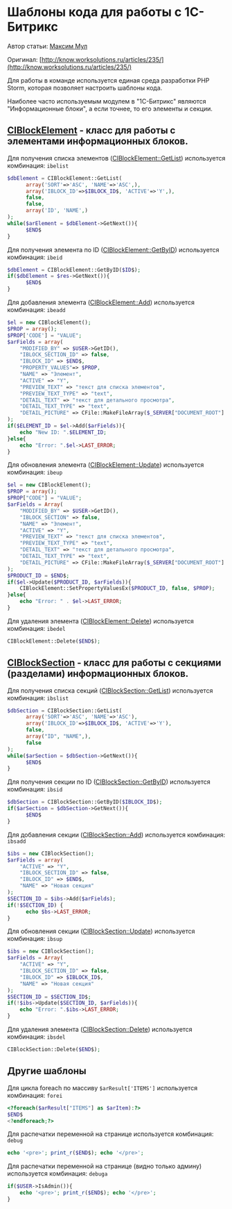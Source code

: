 Шаблоны кода для работы с 1С-Битрикс
====================================

Автор статьи: [Максим Мул](http://dev.1c-bitrix.ru/community/webdev/user/7413/)

Оригинал: [http://know.worksolutions.ru/articles/235/](http://know.worksolutions.ru/articles/235/)

Для работы в команде используется единая среда разработки PHP Storm, которая позволяет настроить шаблоны кода.

Наиболее часто используемым модулем в "1С-Битрикс" являются "Информационные блоки", а если точнее, то его элементы и 
секции.

## [CIBlockElement](http://dev.1c-bitrix.ru/api_help/iblock/classes/ciblockelement/index.php) - класс для работы с элементами информационных блоков.

Для получения списка элементов ([CIBlockElement::GetList](http://dev.1c-bitrix.ru/api_help/iblock/classes/ciblockelement/getlist.php)) используется комбинация: `ibelist`

```php
$dbElement = CIBlockElement::GetList(
      array('SORT'=>'ASC', 'NAME'=>'ASC',), 
      array('IBLOCK_ID'=>$IBLOCK_ID$, 'ACTIVE'=>'Y',), 
      false, 
      false, 
      array('ID', 'NAME',)
);
while($arElement = $dbElement->GetNext()){
      $END$
}
```

Для получения элемента по ID ([CIBlockElement::GetByID](http://dev.1c-bitrix.ru/api_help/iblock/classes/ciblockelement/getbyid.php)) используется комбинация: `ibeid`

```php
$dbElement = CIBlockElement::GetByID($ID$);
if($dbElement = $res->GetNext()){
      $END$
}
```

Для добавления элемента ([CIBlockElement::Add](http://dev.1c-bitrix.ru/api_help/iblock/classes/ciblockelement/add.php)) используется комбинация: `ibeadd`

```php
$el = new CIBlockElement();
$PROP = array();
$PROP['CODE'] = "VALUE";
$arFields = array(
    "MODIFIED_BY" => $USER->GetID(),
    "IBLOCK_SECTION_ID" => false,
    "IBLOCK_ID" => $END$,
    "PROPERTY_VALUES"=> $PROP,
    "NAME" => "Элемент",
    "ACTIVE" => "Y",
    "PREVIEW_TEXT" => "текст для списка элементов",
    "PREVIEW_TEXT_TYPE" => "text",
    "DETAIL_TEXT" => "текст для детального просмотра",
    "DETAIL_TEXT_TYPE" => "text",
    "DETAIL_PICTURE" => CFile::MakeFileArray($_SERVER["DOCUMENT_ROOT"]."/image.gif")
);
if($ELEMENT_ID = $el->Add($arFields)){
    echo "New ID: ".$ELEMENT_ID;
}else{
    echo "Error: ".$el->LAST_ERROR; 
}
```

Для обновления элемента ([CIBlockElement::Update](http://dev.1c-bitrix.ru/api_help/iblock/classes/ciblockelement/update.php)) используется комбинация: `ibeup`

```php
$el = new CIBlockElement();
$PROP = array();
$PROP["CODE"] = "VALUE";
$arFields = Array(
    "MODIFIED_BY" => $USER->GetID(),
    "IBLOCK_SECTION" => false,
    "NAME" => "Элемент",
    "ACTIVE" => "Y",
    "PREVIEW_TEXT" => "текст для списка элементов",
    "PREVIEW_TEXT_TYPE" => "text",
    "DETAIL_TEXT" => "текст для детального просмотра",
    "DETAIL_TEXT_TYPE" => "text",
    "DETAIL_PICTURE" => CFile::MakeFileArray($_SERVER["DOCUMENT_ROOT"]."/image.gif")
);
$PRODUCT_ID = $END$;
if($el->Update($PRODUCT_ID, $arFields)){
    CIBlockElement::SetPropertyValuesEx($PRODUCT_ID, false, $PROP); 
}else{
    echo "Error: " . $el->LAST_ERROR; 
}
```

Для удаления элемента ([CIBlockElement::Delete](http://dev.1c-bitrix.ru/api_help/iblock/classes/ciblockelement/delete.php)) используется комбинация: `ibedel`

```php
CIBlockElement::Delete($END$);
```

## [CIBlockSection](http://dev.1c-bitrix.ru/api_help/iblock/classes/ciblocksection/index.php) - класс для работы с секциями (разделами) информационных блоков.

Для получения списка секций ([CIBlockSection::GetList](http://dev.1c-bitrix.ru/api_help/iblock/classes/ciblocksection/getlist.php)) используется комбинация: `ibslist`

```php
$dbSection = CIBlockSection::GetList(
      array('SORT'=>'ASC', 'NAME'=>'ASC'), 
      array('IBLOCK_ID'=>$IBLOCK_ID$, 'ACTIVE'=>'Y'), 
      false,
      array("ID", "NAME",),
      false
);
while($arSection = $dbSection->GetNext()){
      $END$
}
```

Для получения секции по ID ([CIBlockSection::GetByID](http://dev.1c-bitrix.ru/api_help/iblock/classes/ciblocksection/getbyid.php)) используется комбинация: `ibsid`

```php
$dbSection = CIBlockSection::GetByID($IBLOCK_ID$);
if($arSection = $dbSection->GetNext()){
      $END$
}
```

Для добавления секции ([CIBlockSection::Add](http://dev.1c-bitrix.ru/api_help/iblock/classes/ciblocksection/add.php)) используется комбинация: `ibsadd`

```php
$ibs = new CIBlockSection();
$arFields = array(
    "ACTIVE" => "Y",
    "IBLOCK_SECTION_ID" => false,
    "IBLOCK_ID" => $END$,
    "NAME" => "Новая секция"
);
$SECTION_ID = $ibs->Add($arFields);
if(!$SECTION_ID) {
      echo $bs->LAST_ERROR;
}
```

Для обновления секции ([CIBlockSection::Update](http://dev.1c-bitrix.ru/api_help/iblock/classes/ciblocksection/update.php)) используется комбинация: `ibsup`

```php
$ibs = new CIBlockSection();
$arFields = Array(
    "ACTIVE" => "Y",
    "IBLOCK_SECTION_ID" => false,
    "IBLOCK_ID" => $IBLOCK_ID$,
    "NAME" => "Новая секция"
);
$SECTION_ID = $SECTION_ID$;
if(!$ibs->Update($SECTION_ID, $arFields)){
    echo "Error: ".$ibs->LAST_ERROR; 
}
```

Для удаления элемента ([CIBlockSection::Delete](http://dev.1c-bitrix.ru/api_help/iblock/classes/ciblocksection/delete.php)) используется комбинация: `ibsdel`

```php
CIBlockSection::Delete($END$);
```

## Другие шаблоны

Для цикла foreach  по массиву `$arResult['ITEMS']` используется комбинация: `forei`

```php
<?foreach($arResult["ITEMS"] as $arItem):?>
$END$
<?endforeach;?>
```

Для распечатки переменной на странице используется комбинация: `debug`

```php
echo '<pre>'; print_r($END$); echo '</pre>';
```

Для распечатки переменной на странице (видно только админу) используется комбинация: `debuga`

```php
if($USER->IsAdmin()){
    echo '<pre>'; print_r($END$); echo '</pre>';
}
```

